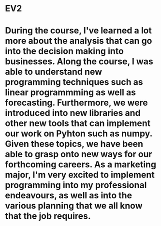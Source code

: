# EV2
# During the course, I've learned a lot more about the analysis that can go into the decision making into businesses. Along the course, I was able to understand new programming techniques such as linear programmming as well as forecasting. Furthermore, we were introduced into new libraries and other new tools that can implement our work on Pyhton such as numpy. Given these topics, we have been able to grasp onto new ways for our forthcoming careers. As a marketing major, I'm very excited to implement programming into my professional endeavours, as well as into the various planning that we all know that the job requires. 
